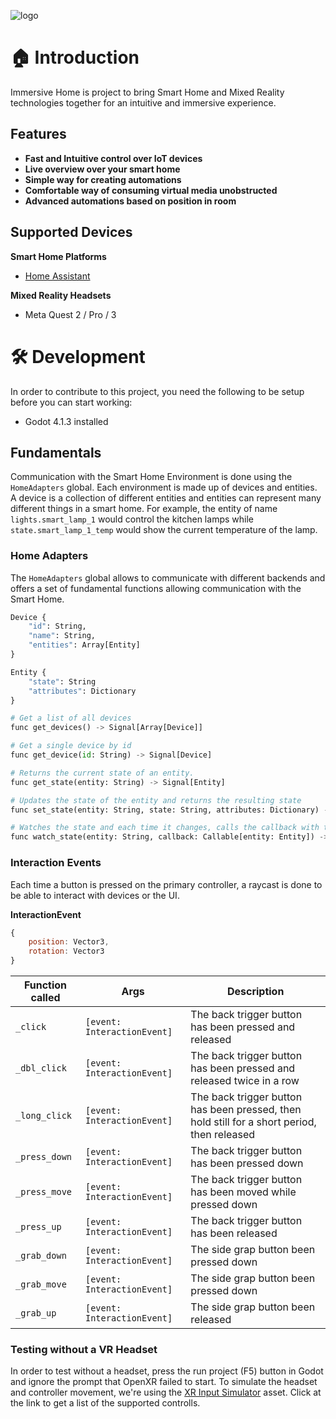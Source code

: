 ![logo](assets/banner.png)

#  🏠 Introduction

Immersive Home is project to bring Smart Home and Mixed Reality technologies together for an intuitive and immersive experience.

## Features

- **Fast and Intuitive control over IoT devices**
- **Live overview over your smart home**
- **Simple way for creating automations**
- **Comfortable way of consuming virtual media unobstructed**
- **Advanced automations based on position in room**

## Supported Devices

**Smart Home Platforms**
- [Home Assistant](https://www.home-assistant.io/)

**Mixed Reality Headsets**
- Meta Quest 2 / Pro / 3

# 🛠 Development

In order to contribute to this project, you need the following to be setup before you can start working:
- Godot 4.1.3 installed

## Fundamentals

Communication with the Smart Home Environment is done using the `HomeAdapters` global. Each environment is made up of devices and entities.
A device is a collection of different entities and entities can represent many different things in a smart home.
For example, the entity of name `lights.smart_lamp_1` would control the kitchen lamps while `state.smart_lamp_1_temp` would show the current temperature of the lamp.

### Home Adapters

The `HomeAdapters` global allows to communicate with different backends and offers a set of fundamental functions allowing communication with the Smart Home.

```python
Device {
	"id": String,
	"name": String,
	"entities": Array[Entity]
}

Entity {
	"state": String
	"attributes": Dictionary
}

# Get a list of all devices
func get_devices() -> Signal[Array[Device]]

# Get a single device by id
func get_device(id: String) -> Signal[Device]

# Returns the current state of an entity.
func get_state(entity: String) -> Signal[Entity]

# Updates the state of the entity and returns the resulting state
func set_state(entity: String, state: String, attributes: Dictionary) -> Signal[Entity]

# Watches the state and each time it changes, calls the callback with the changed state, returns a function to stop watching the state
func watch_state(entity: String, callback: Callable[entity: Entity]) -> Callable
```

### Interaction Events

Each time a button is pressed on the primary controller, a raycast is done to be able to interact with devices or the UI.

**InteractionEvent**
```js
{
	position: Vector3,
	rotation: Vector3
}
```

| Function called | Args | Description |
| -- | -- | -- |
| `_click` | `[event: InteractionEvent]` | The back trigger button has been pressed and released |
| `_dbl_click` | `[event: InteractionEvent]` | The back trigger button has been pressed and released twice in a row |
| `_long_click` | `[event: InteractionEvent]` | The back trigger button has been pressed, then hold still for a short period, then released |
| `_press_down` | `[event: InteractionEvent]` | The back trigger button has been pressed down |
| `_press_move` | `[event: InteractionEvent]` | The back trigger button has been moved while pressed down |
| `_press_up` | `[event: InteractionEvent]` | The back trigger button has been released |
| `_grab_down` | `[event: InteractionEvent]` | The side grap button been pressed down |
| `_grab_move` | `[event: InteractionEvent]` | The side grap button been pressed down |
| `_grab_up` | `[event: InteractionEvent]` | The side grap button been released |

### Testing without a VR Headset

In order to test without a headset, press the run project (F5) button in Godot and ignore the prompt that OpenXR failed to start.
To simulate the headset and controller movement, we're using the [XR Input Simulator](https://godotengine.org/asset-library/asset/1775) asset.
Click at the link to get a list of the supported controlls.
